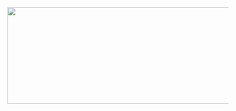 <body>
<img src="https://xxxyuyizhi.github.io/weigduf/now.png" width="1920" height="220" />
</body>

